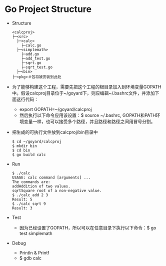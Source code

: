 # Go Project Structure

* Structure
  ```
  <calcproj>
  ├─<src>
    ├─<calc>
      ├─calc.go
    ├─<simplemath>
      ├─add.go
      ├─add_test.go
      ├─sqrt.go
      ├─sqrt_test.go
    ├─<bin>
  ├─<pkg>＃包将被安装到此处
  ```

* 为了能够构建这个工程，需要先把这个工程的根目录加入到环境变量GOPATH中。假设calcproj目录位于~/goyard下，则应编辑~/.bashrc文件，并添加下面这行代码：
  * export GOPATH=~/goyard/calcproj
  * 然后执行以下命令应用该设置：$ source ~/.bashrc, GOPATH和PATH环境变量一样，也可以接受多个路径，并且路径和路径之间用冒号分割。
* 把生成的可执行文件放到calcproj/bin目录中
  ```
  $ cd ~/goyard/calcproj
  $ mkdir bin
  $ cd bin
  $ go build calc
  ```
* Run
  ```
  $ ./calc
  USAGE: calc command [arguments] ...
  The commands are:
  addAddition of two values.
  sqrtSquare root of a non-negative value.
  $ ./calc add 2 3
  Result: 5
  $ ./calc sqrt 9
  Result: 3
  ```
* Test
  * 因为已经设置了GOPATH，所以可以在任意目录下执行以下命令：$ go test simplemath
* Debug
  * Println & Printf
  * $ gdb calc
